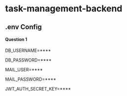 # task-management-backend

## .env Config

#### Question 1

DB_USERNAME=****

DB_PASSWORD=****

MAIL_USER=****

MAIL_PASSWORD=****

JWT_AUTH_SECRET_KEY=**** 
